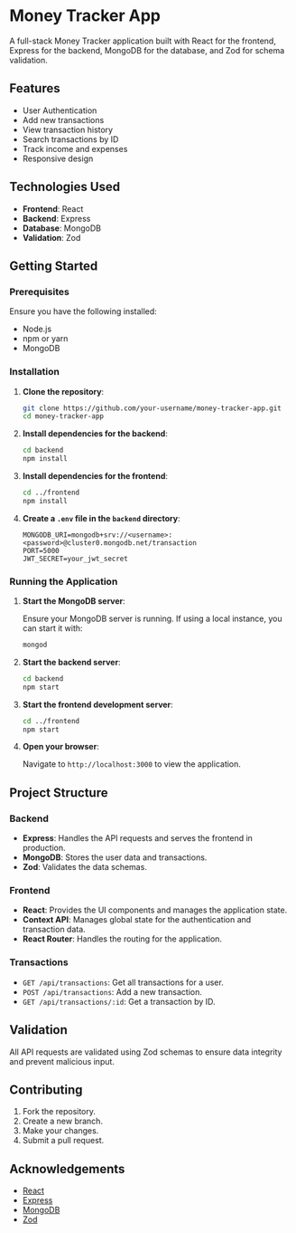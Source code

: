 # Money Tracker App

A full-stack Money Tracker application built with React for the frontend, Express for the backend, MongoDB for the database, and Zod for schema validation.

## Features

- User Authentication
- Add new transactions
- View transaction history
- Search transactions by ID
- Track income and expenses
- Responsive design

## Technologies Used

- **Frontend**: React
- **Backend**: Express
- **Database**: MongoDB
- **Validation**: Zod

## Getting Started

### Prerequisites

Ensure you have the following installed:

- Node.js
- npm or yarn
- MongoDB

### Installation

1. **Clone the repository**:

   ```bash
   git clone https://github.com/your-username/money-tracker-app.git
   cd money-tracker-app
   ```

2. **Install dependencies for the backend**:

   ```bash
   cd backend
   npm install
   ```

3. **Install dependencies for the frontend**:

   ```bash
   cd ../frontend
   npm install
   ```

4. **Create a `.env` file in the `backend` directory**:

   ```env
   MONGODB_URI=mongodb+srv://<username>:<password>@cluster0.mongodb.net/transaction
   PORT=5000
   JWT_SECRET=your_jwt_secret
   ```

### Running the Application

1. **Start the MongoDB server**:

   Ensure your MongoDB server is running. If using a local instance, you can start it with:

   ```bash
   mongod
   ```

2. **Start the backend server**:

   ```bash
   cd backend
   npm start
   ```

3. **Start the frontend development server**:

   ```bash
   cd ../frontend
   npm start
   ```

4. **Open your browser**:

   Navigate to `http://localhost:3000` to view the application.

## Project Structure

### Backend

- **Express**: Handles the API requests and serves the frontend in production.
- **MongoDB**: Stores the user data and transactions.
- **Zod**: Validates the data schemas.

### Frontend

- **React**: Provides the UI components and manages the application state.
- **Context API**: Manages global state for the authentication and transaction data.
- **React Router**: Handles the routing for the application.

### Transactions

- `GET /api/transactions`: Get all transactions for a user.
- `POST /api/transactions`: Add a new transaction.
- `GET /api/transactions/:id`: Get a transaction by ID.

## Validation

All API requests are validated using Zod schemas to ensure data integrity and prevent malicious input.

## Contributing

1. Fork the repository.
2. Create a new branch.
3. Make your changes.
4. Submit a pull request.

## Acknowledgements

- [React](https://reactjs.org/)
- [Express](https://expressjs.com/)
- [MongoDB](https://www.mongodb.com/)
- [Zod](https://github.com/colinhacks/zod)
